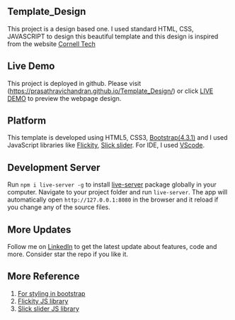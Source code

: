 ## Template_Design
This project is a design based one. I used standard HTML, CSS, JAVASCRIPT to design this beautiful template and this design is inspired from the website [Cornell Tech](https://tech.cornell.edu/)
## Live Demo
This project is deployed in github. Please visit (https://prasathravichandran.github.io/Template_Design/) or click [LIVE DEMO](https://prasathravichandran.github.io/Template_Design/) to preview the webpage design.
## Platform
This template is developed using HTML5, CSS3, [Bootstrap(4.3.1)](https://getbootstrap.com/docs/4.3/getting-started/introduction/) and I used JavaScript libraries like [Flickity](https://flickity.metafizzy.co/), [Slick slider](https://kenwheeler.github.io/slick/). For IDE, I used [VScode](https://code.visualstudio.com/).
## Development Server
Run `npm i live-server -g` to install [live-server](https://www.npmjs.com/package/live-server) package globally in your computer. Navigate to your project folder and run `live-server`. The app will automatically open `http://127.0.0.1:8080` in the browser and it reload if you change any of the source files.
## More Updates
Follow me on [LinkedIn](https://www.linkedin.com/in/prasathravi) to get the latest update about features, code and more. Consider star the repo if you like it.
## More Reference
1) [For styling in bootstrap](https://getbootstrap.com/docs/4.3/getting-started/introduction/)
2) [Flickity JS library](https://flickity.metafizzy.co/)
3) [Slick slider JS library](https://kenwheeler.github.io/slick/)
